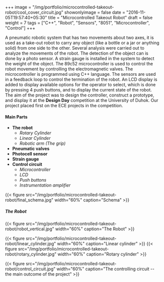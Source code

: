 +++
image = "/img/portfolio/microcontrolled-takeout-robot/cool_cover_circuit.jpg"
showonlyimage = false
date = "2016-11-05T19:57:40+05:30"
title = "Microcontrolled Takeout Robot"
draft = false
weight = 7
tags = ["C++", "Robot", "Sensors", "8051", "Microcontroller", "Control"]
+++

A pneumatic robotic system that has two movements about two axes, it is used as a take-out robot to carry any object (like a bottle or a jar or anything solid) from one side to the other. Several analysis were carried out to analyze the movements of the robot. The detection of the object can is done by a photo sensor. A strain gauge is installed in the system to detect the weight of the object. The 89c52 microcontroller is used to control the robot movement by controlling the electromagnetic valves. The microcontroller is programmed using C++ language. The sensors are used in a feedback loop to control the termination of the robot. An LCD display is added to display available options for the operator to select, which is done by pressing 4 push buttons, and to display the current state of the robot. The aim of the project was to design the controller, construct a prototype, and display it at the **Design Day** competition at the University of Duhok. Our project placed first on the ECE projects in the competition.


#### Main Parts
* **The robot**
  * *Rotary Cylinder*
  * *Linear Cylinder*
  * *Robotic arm (The grip)*
* **Pneumatic valves**
* **Photocell sensor**
* **Strain gauge**
* **Control circuit**
  * *Microcontroller*
  * *LCD*
  * *Push buttons*
  * *Instrumentation amplifier*

{{< figure src="/img/portfolio/microcontrolled-takeout-robot/final_schema.jpg" width="60%" caption="Schema" >}}

##### The Robot
{{< figure src="/img/portfolio/microcontrolled-takeout-robot/robot_vertical.jpg" width="60%" caption="The Robot" >}}

{{< figure src="/img/portfolio/microcontrolled-takeout-robot/linear_cylinder.jpg" width="60%" caption="Linear cylinder" >}}
{{< figure src="/img/portfolio/microcontrolled-takeout-robot/rotary_cylinder.jpg" width="60%" caption="Rotary cylinder" >}}

{{< figure src="/img/portfolio/microcontrolled-takeout-robot/control_circuit.jpg" width="60%" caption="The controlling circuit -- the main outcome of the project" >}}
